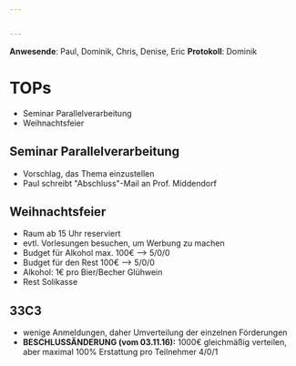 ```yaml
---


---
```


**Anwesende**: Paul, Dominik, Chris, Denise, Eric
**Protokoll**: Dominik

# TOPs
* Seminar Parallelverarbeitung
* Weihnachtsfeier

## Seminar Parallelverarbeitung
* Vorschlag, das Thema einzustellen
* Paul schreibt "Abschluss"-Mail an Prof. Middendorf

## Weihnachtsfeier
* Raum ab 15 Uhr reserviert
* evtl. Vorlesungen besuchen, um Werbung zu machen
* Budget für Alkohol max. 100€ --> 5/0/0
* Budget für den Rest 100€ --> 5/0/0
* Alkohol: 1€ pro Bier/Becher Glühwein
* Rest Solikasse

## 33C3
* wenige Anmeldungen, daher Umverteilung der einzelnen Förderungen
* **BESCHLUSSÄNDERUNG (vom 03.11.16):** 1000€ gleichmäßig verteilen, aber maximal 100% Erstattung pro Teilnehmer 4/0/1
